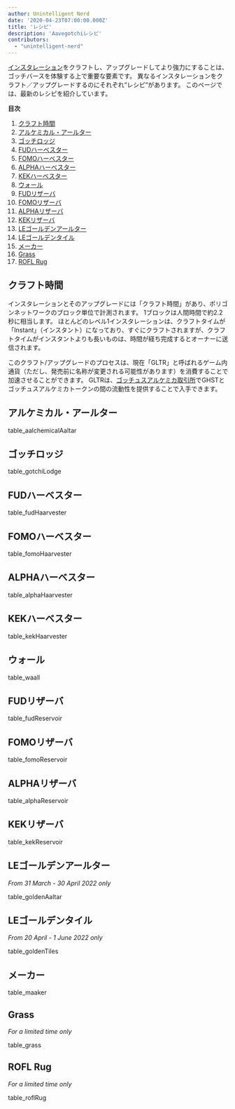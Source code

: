 ```yaml
---
author: Unintelligent Nerd
date: '2020-04-23T07:00:00.000Z'
title: 'レシピ'
description: 'Aavegotchiレシピ'
contributors:
  - "unintelligent-nerd"
---
```


[インスタレーション](/gotchiverse#building-on-realm-parcels)をクラフトし、アップグレードしてより強力にすることは、ゴッチバースを体験する上で重要な要素です。 異なるインスタレーションをクラフト／アップグレードするのにそれぞれ“レシピ”があります。 このページでは、最新のレシピを紹介しています。

<div class="contentsBox">

**目次**

<ol>
<li><a href=#crafting-duration>クラフト時間</a></li>
<li><a href=#aalchemical-aaltar>アルケミカル・アールター</a></li>
<li><a href=#gotchi-lodge>ゴッチロッジ</a></li>
<li><a href=#fud-haarvester>FUDハーベスター</a></li>
<li><a href=#fomo-haarvester>FOMOハーベスター</a></li>
<li><a href=#alpha-haarvester>ALPHAハーベスター</a></li>
<li><a href=#kek-haarvester>KEKハーベスター</a></li>
<li><a href=#waall>ウォール</a></li>
<li><a href=#fud-reservoir>FUDリザーバ</a></li>
<li><a href=#fomo-reservoir>FOMOリザーバ</a></li>
<li><a href=#alpha-reservoir>ALPHAリザーバ</a></li>
<li><a href=#kek-reservoir>KEKリザーバ</a></li>
<li><a href=#le-golden-aaltar>LEゴールデンアールター</a></li>
<li><a href=#le-golden-tiles>LEゴールデンタイル</a></li>
<li><a href=#maaker>メーカー</a></li>
<li><a href=#grass>Grass</a></li>
<li><a href=#rofl-rug>ROFL Rug</a></li>
</ol>

</div>

## クラフト時間

インスタレーションとそのアップグレードには「クラフト時間」があり、ポリゴンネットワークのブロック単位で計測されます。 1ブロックは人間時間で約2.2秒に相当します。 ほとんどのレベル1インスタレーションは、クラフトタイムが「Instant」（インスタント）になっており、すぐにクラフトされますが、クラフトタイムがインスタントよりも長いものは、時間が経ち完成するとオーナーに送信されます。

このクラフト/アップグレードのプロセスは、現在「GLTR」と呼ばれるゲーム内通貨（ただし、発売前に名称が変更される可能性があります）を消費することで加速させることができます。 GLTRは、[ゴッチュスアルケミカ取引所](/gotchus-alchemica-exchange)でGHSTとゴッチュスアルケミカトークンの間の流動性を提供することで入手できます。

## アルケミカル・アールター

table_aalchemicalAaltar

## ゴッチロッジ

table_gotchiLodge

## FUDハーベスター

table_fudHaarvester

## FOMOハーベスター

table_fomoHaarvester

## ALPHAハーベスター

table_alphaHaarvester

## KEKハーベスター

table_kekHaarvester

## ウォール

table_waall

## FUDリザーバ

table_fudReservoir

## FOMOリザーバ

table_fomoReservoir

## ALPHAリザーバ

table_alphaReservoir

## KEKリザーバ

table_kekReservoir

## LEゴールデンアールター

*From 31 March - 30 April 2022 only*

table_goldenAaltar

## LEゴールデンタイル

*From 20 April - 1 June 2022 only*

table_goldenTiles

## メーカー

table_maaker

## Grass

*For a limited time only*

table_grass

## ROFL Rug

*For a limited time only*

table_roflRug